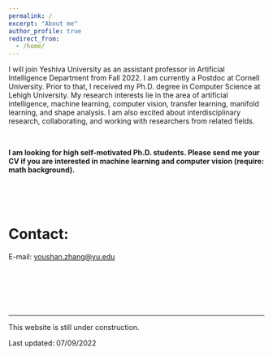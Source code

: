 ```yaml
---
permalink: /
excerpt: "About me"
author_profile: true
redirect_from: 
  - /home/
---
```


I will join Yeshiva University as an assistant professor in Artificial Intelligence Department from Fall 2022. I am currently a Postdoc at Cornell University. Prior to that, I received my Ph.D. degree in Computer Science at Lehigh University. My research interests lie in the area of artificial intelligence, machine learning, computer vision, transfer learning, manifold learning, and shape analysis. I am also excited about interdisciplinary research, collaborating, and working with researchers from related fields.

<p> &ensp;</p>

**I am looking for high self-motivated Ph.D. students. Please send me your CV if you are interested in machine learning and computer vision (require: math background).**


<p> &ensp;</p>
<p> &ensp;</p>

Contact:
======

E-mail: youshan.zhang@yu.edu


<p> &ensp;</p>
<p> &ensp;</p>
<p> &ensp;</p>



---
This website is still under construction.

Last updated: 07/09/2022
